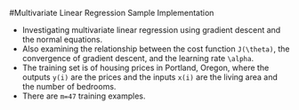 #Multivariate Linear Regression Sample Implementation

- Investigating multivariate linear regression using gradient descent and the normal equations. 
- Also examining the relationship between the cost function `J(\theta)`, the convergence of gradient descent, and the learning rate `\alpha`.
- The training set is of housing prices in Portland, Oregon, where the outputs `y(i)` are the prices and the inputs `x(i)` are the living area and the number of bedrooms. 
- There are `m=47` training examples.
